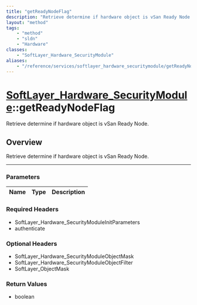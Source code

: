 ```yaml
---
title: "getReadyNodeFlag"
description: "Retrieve determine if hardware object is vSan Ready Node."
layout: "method"
tags:
    - "method"
    - "sldn"
    - "Hardware"
classes:
    - "SoftLayer_Hardware_SecurityModule"
aliases:
    - "/reference/services/softlayer_hardware_securitymodule/getReadyNodeFlag"
---
```

# [SoftLayer_Hardware_SecurityModule](/reference/services/SoftLayer_Hardware_SecurityModule)::getReadyNodeFlag


Retrieve determine if hardware object is vSan Ready Node.


## Overview 
Retrieve determine if hardware object is vSan Ready Node.

-----

### Parameters 
|Name | Type | Description |
| --- | --- | --- |


### Required Headers
* SoftLayer_Hardware_SecurityModuleInitParameters
* authenticate


### Optional Headers
* SoftLayer_Hardware_SecurityModuleObjectMask
* SoftLayer_Hardware_SecurityModuleObjectFilter
* SoftLayer_ObjectMask

### Return Values
* boolean




